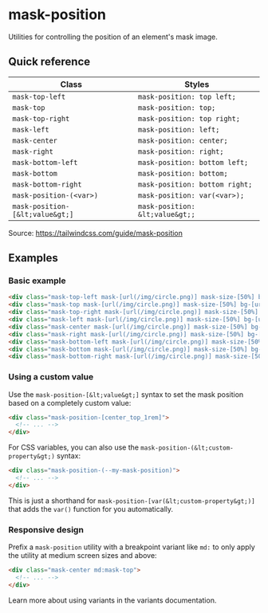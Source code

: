 # mask-position

Utilities for controlling the position of an element's mask image.

## Quick reference

| Class               | Styles                         |
|---------------------|--------------------------------|
| `mask-top-left`     | `mask-position: top left;`     |
| `mask-top`          | `mask-position: top;`          |
| `mask-top-right`    | `mask-position: top right;`    |
| `mask-left`         | `mask-position: left;`         |
| `mask-center`       | `mask-position: center;`       |
| `mask-right`        | `mask-position: right;`        |
| `mask-bottom-left`  | `mask-position: bottom left;`  |
| `mask-bottom`       | `mask-position: bottom;`       |
| `mask-bottom-right` | `mask-position: bottom right;` |
| `mask-position-(<var>)` | `mask-position: var(<var>);` |
| `mask-position-[&lt;value&gt;]` | `mask-position: &lt;value&gt;;` |

Source: https://tailwindcss.com/guide/mask-position

## Examples

### Basic example

```html
<div class="mask-top-left mask-[url(/img/circle.png)] mask-size-[50%] bg-[url(/img/mountains.jpg)] ..."></div>
<div class="mask-top mask-[url(/img/circle.png)] mask-size-[50%] bg-[url(/img/mountains.jpg)] ..."></div>
<div class="mask-top-right mask-[url(/img/circle.png)] mask-size-[50%] bg-[url(/img/mountains.jpg)] ..."></div>
<div class="mask-left mask-[url(/img/circle.png)] mask-size-[50%] bg-[url(/img/mountains.jpg)] ..."></div>
<div class="mask-center mask-[url(/img/circle.png)] mask-size-[50%] bg-[url(/img/mountains.jpg)] ..."></div>
<div class="mask-right mask-[url(/img/circle.png)] mask-size-[50%] bg-[url(/img/mountains.jpg)] ..."></div>
<div class="mask-bottom-left mask-[url(/img/circle.png)] mask-size-[50%] bg-[url(/img/mountains.jpg)] ..."></div>
<div class="mask-bottom mask-[url(/img/circle.png)] mask-size-[50%] bg-[url(/img/mountains.jpg)] ..."></div>
<div class="mask-bottom-right mask-[url(/img/circle.png)] mask-size-[50%] bg-[url(/img/mountains.jpg)] ..."></div>
```

### Using a custom value

Use the `mask-position-[&lt;value&gt;]` syntax to set the mask position based on a completely custom value:

```html
<div class="mask-position-[center_top_1rem]">
  <!-- ... -->
</div>
```

For CSS variables, you can also use the `mask-position-(&lt;custom-property&gt;)` syntax:

```html
<div class="mask-position-(--my-mask-position)">
  <!-- ... -->
</div>
```

This is just a shorthand for `mask-position-[var(&lt;custom-property&gt;)]` that adds the `var()` function for you automatically.

### Responsive design

Prefix a `mask-position` utility with a breakpoint variant like `md:` to only apply the utility at medium screen sizes and above:

```html
<div class="mask-center md:mask-top">
  <!-- ... -->
</div>
```

Learn more about using variants in the variants documentation.
